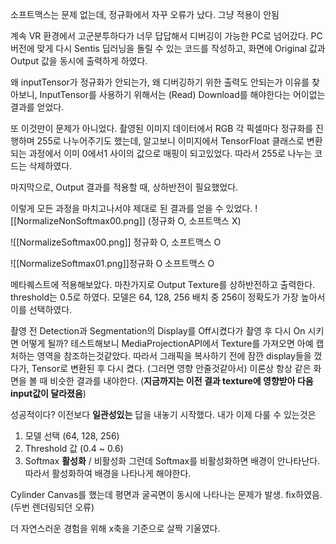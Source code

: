 소프트맥스는 문제 없는데, 정규화에서 자꾸 오류가 났다. 그냥 적용이 안됨

계속 VR 환경에서 고군분투하다가 너무 답답해서 디버깅이 가능한 PC로 넘어갔다. 
PC 버전에 맞게 다시 Sentis 딥러닝을 돌릴 수 있는 코드를 작성하고, 화면에 Original 값과 Output 값을 동시에 출력하게 하였다.

왜 inputTensor가 정규화가 안되는가, 왜 디버깅하기 위한 출력도 안되는가 이유를 찾아보니, InputTensor를 사용하기 위해서는 (Read) Download를 해야한다는 어이없는 결과를 얻었다.

또 이것만이 문제가 아니었다. 촬영된 이미지 데이터에서 RGB 각 픽셀마다 정규화를 진행하며 255로 나누어주기도 했는데, 알고보니 이미지에서 TensorFloat 클래스로 변환되는 과정에서 이미 0에서1 사이의 값으로 매핑이 되고있었다. 따라서 255로 나누는 코드는 삭제하였다.

마지막으로, Output 결과를 적용할 때, 상하반전이 필요했었다.

이렇게 모든 과정을 마치고나서야 제대로 된 결과를 얻을 수 있었다.
![[NormalizeNonSoftmax00.png]]
(정규화 O, 소프트맥스 X)

![[NormalizeSoftmax00.png]]
정규화 O, 소프트맥스 O

![[NormalizeSoftmax01.png]]정규화 O 소프트맥스 O

메타퀘스트에 적용해보았다. 마찬가지로 Output Texture를 상하반전하고 출력한다. threshold는 0.5로 하였다.
모델은 64, 128, 256 배치 중 256이 정확도가 가장 높아서 이를 선택하였다.

촬영 전 Detection과 Segmentation의 Display를 Off시켰다가 촬영 후 다시 On 시키면 어떻게 될까?
테스트해보니 MediaProjectionAPI에서 Texture를 가져오면 아예 캡처하는 영역을 참조하는것같았다.
따라서 그래픽을 복사하기 전에 잠깐 display들을 껐다가, Tensor로 변환된 후 다시 켰다. (그러면 영향 안줄것같아서) 이론상 항상 같은 화면을 볼 때 비슷한 결과를 내야한다. (**지금까지는 이전 결과 texture에 영향받아 다음 input값이 달라졌음**)

성공적이다? 이전보다 **일관성있는** 답을 내놓기 시작했다.
내가 이제 다룰 수 있는것은
1. 모델 선택 (64, 128, 256)
2. Threshold 값 (0.4 ~ 0.6)
3. Softmax **활성화** / 비활성화
그런데 Softmax를 비활성화하면 배경이 안나타난다. 따라서 활성화하여 배경을 나타나게 해야한다.

Cylinder Canvas를 했는데 평면과 굴곡면이 동시에 나타나는 문제가 발생. fix하였음. (두번 렌더링되던 오류)

더 자연스러운 경험을 위해 x축을 기준으로 살짝 기울였다.